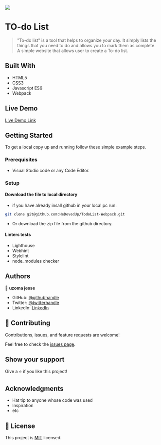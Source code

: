 ![](https://img.shields.io/badge/Microverse-blueviolet)

# TO-do List

> "To-do list" is a tool that helps to organize your day. It simply lists the things that you need to do and allows you to mark them as complete. A simple website that allows user to create a To-do list.

## Built With

- HTML5
- CSS3
- Javascript ES6
- Webpack

## Live Demo

[Live Demo Link](https://darikmohammed.github.io/TodoList-Webpack/)

## Getting Started

To get a local copy up and running follow these simple example steps.

### Prerequisites

- Visual Studio code or any Code Editor.

### Setup

#### Download the file to local directory

- if you have already insall github in your local pc run:

```sh
git clone git@github.com:HeDevedUp/TodoList-Webpack.git
```

- Or download the zip file from the github directory.

#### Linters tests

- Lighthouse
- Webhint
- Stylelint
- node_modules checker

## Authors

👤 **uzoma jesse**

- GitHub: [@githubhandle](https://github.com/HeDevedUp)
- Twitter: [@twitterhandle](https://twitter.com/devtochi)
- LinkedIn: [LinkedIn](https://www.linkedin.com/in/jesseuzoma/)

## 🤝 Contributing

Contributions, issues, and feature requests are welcome!

Feel free to check the [issues page](../../issues/).

## Show your support

Give a ⭐️ if you like this project!

## Acknowledgments

- Hat tip to anyone whose code was used
- Inspiration
- etc

## 📝 License

This project is [MIT](./MIT.md) licensed.
